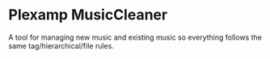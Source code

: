 # Plexamp MusicCleaner
  A tool for managing new music and existing music so everything follows the same tag/hierarchical/file rules.
